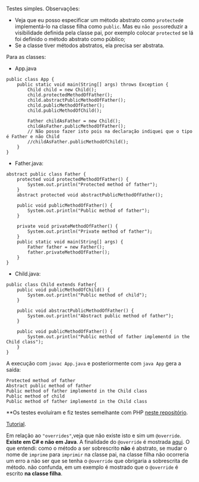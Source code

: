 Testes simples. Observações:

- Veja que eu posso especificar um método abstrato como `protected`e implementá-lo na classe filha como `public`. Mas eu `não posso`reduzir a visibilidade definida pela classe pai, por exemplo colocar `protected` se lá foi definido o método abstrato como público;
- Se a classe tiver métodos abstratos, ela precisa ser abstrata.

Para as classes:

- App.java
```
public class App {
    public static void main(String[] args) throws Exception {
        Child child = new Child();
        child.protectedMethodOfFather();
        child.abstractPublicMethodOfFather();
        child.publicMethodOfFather();
        child.publicMethodOfChild();

        Father childAsFather = new Child(); 
        childAsFather.publicMethodOfFather();
        // Não posso fazer isto pois na declaração indiquei que o tipo é Father e não Child
        //childAsFather.publicMethodOfChild();
    }
}
```
- Father.java:
```
abstract public class Father {
    protected void protectedMethodOfFather() {
        System.out.println("Protected method of father");
    }
    abstract protected void abstractPublicMethodOfFather();

    public void publicMethodOfFather() {
        System.out.println("Public method of father");
    }

    private void privateMethodOfFather() {
        System.out.println("Private method of father");
    }
    public static void main(String[] args) {
        Father father = new Father();
        father.privateMethodOfFather();
    } 
}
```
- Child.java:
```
public class Child extends Father{
    public void publicMethodOfChild() {
        System.out.println("Public method of child");
    }

    public void abstractPublicMethodOfFather() {
        System.out.println("Abstract public method of father");
    }

    public void publicMethodOfFather() {
        System.out.println("Public method of father implementd in the Child class");
    }
}
```

A execução com `javac App.java` e posteriormente com `java App` gera a saída:
```
Protected method of father
Abstract public method of father
Public method of father implementd in the Child class
Public method of child
Public method of father implementd in the Child class
```

**Os testes evoluíram e fiz testes semelhante com PHP [neste repositório](https://github.com/andreterceiro/dio-heranca-teste-com-php).

[Tutorial](https://pt.stackoverflow.com/questions/23/qual-%C3%A9-a-diferen%C3%A7a-entre-modificadores-public-default-protected-e-private).

Em relação ao `"overrides"`,veja que não existe isto e sim um `@override`. **Existe em C# e não em Java**. A finalidade do `@override` é mostrada [aqui](https://pt.stackoverflow.com/questions/22913/qual-a-finalidade-da-override). O que entendi: como o método a ser sobrescrito **não** é abstrato, se mudar o nome de `imprime` para `imprimir` na classe pai, na classe filha não ocorreria um erro a não ser que se tenha o `@override` que obrigaria a sobrescrita de método. não confunda, em um exemplo é mostrado que o `@override` é escrito **na classe filha**.